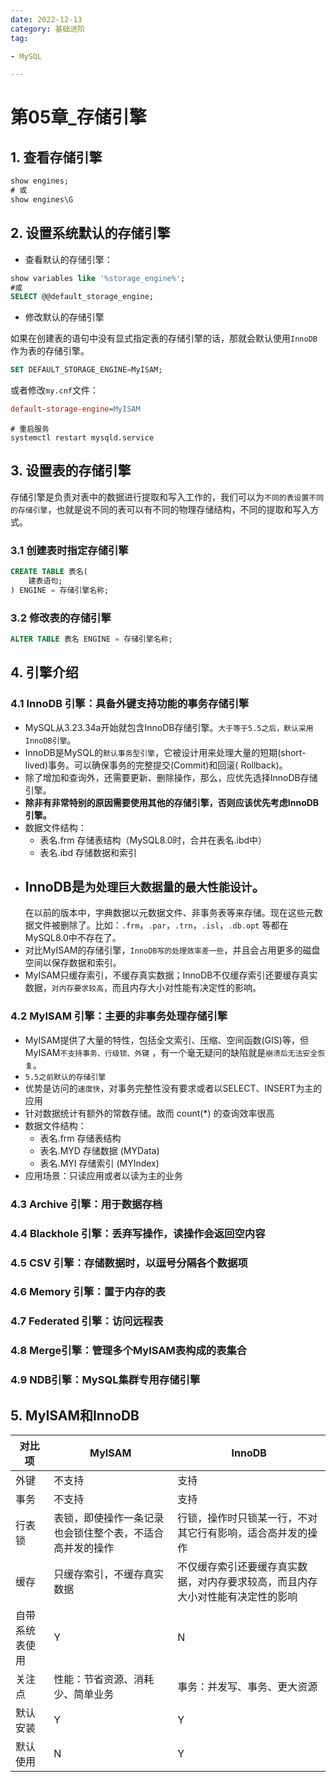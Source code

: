 ```yaml
---
date: 2022-12-13
category: 基础进阶
tag:

- MySQL

---
```


# 第05章_存储引擎

## **1.** **查看存储引擎**

```sql
show engines;
# 或
show engines\G
```

## **2.** **设置系统默认的存储引擎**

- 查看默认的存储引擎：

```sql
show variables like '%storage_engine%'; 
#或
SELECT @@default_storage_engine;
```

- 修改默认的存储引擎

如果在创建表的语句中没有显式指定表的存储引擎的话，那就会默认使用`InnoDB`作为表的存储引擎。

```sql
SET DEFAULT_STORAGE_ENGINE=MyISAM;
```

或者修改`my.cnf`文件：

```ini
default-storage-engine=MyISAM 
```

```shell
# 重启服务 
systemctl restart mysqld.service
```

## **3.** **设置表的存储引擎**

存储引擎是负责对表中的数据进行提取和写入工作的，我们可以为`不同的表设置不同的存储引擎`，也就是说不同的表可以有不同的物理存储结构，不同的提取和写入方式。

### **3.1** **创建表时指定存储引擎**

```sql
CREATE TABLE 表名(
    建表语句; 
) ENGINE = 存储引擎名称;
```

### **3.2** **修改表的存储引擎**

```sql
ALTER TABLE 表名 ENGINE = 存储引擎名称;
```

## **4.** **引擎介绍**

### **4.1 InnoDB** **引擎：具备外键支持功能的事务存储引擎**

- MySQL从3.23.34a开始就包含InnoDB存储引擎。`大于等于5.5之后，默认采用InnoDB引擎`。
- InnoDB是MySQL的`默认事务型引擎`，它被设计用来处理大量的短期(short-lived)事务。可以确保事务的完整提交(Commit)和回滚(
  Rollback)。
- 除了增加和查询外，还需要更新、删除操作，那么，应优先选择InnoDB存储引擎。
- **除非有非常特别的原因需要使用其他的存储引擎，否则应该优先考虑InnoDB引擎。**
- 数据文件结构：
	- 表名.frm 存储表结构（MySQL8.0时，合并在表名.ibd中）
	- 表名.ibd 存储数据和索引
- InnoDB是`为处理巨大数据量的最大性能设计`。
	-
	在以前的版本中，字典数据以元数据文件、非事务表等来存储。现在这些元数据文件被删除了。比如：`.frm`，`.par`，`.trn`，`.isl`，`.db.opt`
	等都在MySQL8.0中不存在了。
- 对比MyISAM的存储引擎，`InnoDB写的处理效率差一些`，并且会占用更多的磁盘空间以保存数据和索引。
- MyISAM只缓存索引，不缓存真实数据；InnoDB不仅缓存索引还要缓存真实数据，`对内存要求较高`，而且内存大小对性能有决定性的影响。

### **4.2 MyISAM** **引擎：主要的非事务处理存储引擎**

- MyISAM提供了大量的特性，包括全文索引、压缩、空间函数(GIS)等，但MyISAM`不支持事务、行级锁、外键`
  ，有一个毫无疑问的缺陷就是`崩溃后无法安全恢复`。
- `5.5之前默认的存储引擎`
- 优势是访问的`速度快`，对事务完整性没有要求或者以SELECT、INSERT为主的应用
- 针对数据统计有额外的常数存储。故而 count(*) 的查询效率很高
- 数据文件结构：
	- 表名.frm 存储表结构
	- 表名.MYD 存储数据 (MYData)
	- 表名.MYI 存储索引 (MYIndex)
- 应用场景：只读应用或者以读为主的业务

### **4.3 Archive** **引擎：用于数据存档**

### **4.4 Blackhole** **引擎：丢弃写操作，读操作会返回空内容**

### **4.5 CSV** **引擎：存储数据时，以逗号分隔各个数据项**

### **4.6 Memory** **引擎：置于内存的表**

### **4.7 Federated** **引擎：访问远程表**

### **4.8 Merge引擎：管理多个MyISAM表构成的表集合**

### **4.9 NDB引擎：MySQL集群专用存储引擎**

## **5. MyISAM和InnoDB**

| 对比项     | **MyISAM**                   | **InnoDB**                              |
|---------|------------------------------|-----------------------------------------|
| 外键      | 不支持                          | 支持                                      |
| 事务      | 不支持                          | 支持                                      |
| 行表锁     | 表锁，即使操作一条记录也会锁住整个表，不适合高并发的操作 | 行锁，操作时只锁某一行，不对其它行有影响，适合高并发的操作           |
| 缓存      | 只缓存索引，不缓存真实数据                | 不仅缓存索引还要缓存真实数据，对内存要求较高，而且内存大小对性能有决定性的影响 |
| 自带系统表使用 | Y                            | N                                       |
| 关注点     | 性能：节省资源、消耗少、简单业务             | 事务：并发写、事务、更大资源                          |
| 默认安装    | Y                            | Y                                       |
| 默认使用    | N                            | Y                                       |

